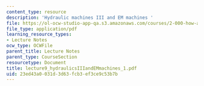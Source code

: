 ```yaml
---
content_type: resource
description: 'Hydraulic machines III and EM machines '
file: https://ol-ocw-studio-app-qa.s3.amazonaws.com/courses/2-000-how-and-why-machines-work-spring-2002/23ed43a0031d3d63fcb3ef3ce9c53b7b_lecture9_hydraulicsIIIandEMmachines_1.pdf
file_type: application/pdf
learning_resource_types:
- Lecture Notes
ocw_type: OCWFile
parent_title: Lecture Notes
parent_type: CourseSection
resourcetype: Document
title: lecture9_hydraulicsIIIandEMmachines_1.pdf
uid: 23ed43a0-031d-3d63-fcb3-ef3ce9c53b7b
---
```

